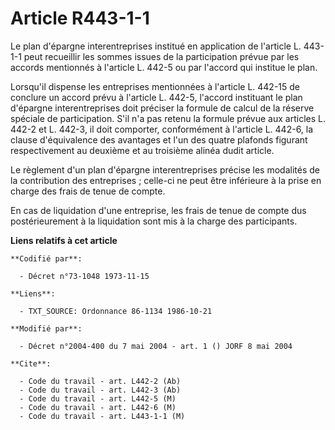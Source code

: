 # Article R443-1-1

Le plan d'épargne interentreprises institué en application de l'article L. 443-1-1 peut recueillir les sommes issues de la
participation prévue par les accords mentionnés à l'article L. 442-5 ou par l'accord qui institue le plan.

Lorsqu'il dispense les entreprises mentionnées à l'article L. 442-15 de conclure un accord prévu à l'article L. 442-5,
l'accord instituant le plan d'épargne interentreprises doit préciser la formule de calcul de la réserve spéciale de
participation. S'il n'a pas retenu la formule prévue aux articles L. 442-2 et L. 442-3, il doit comporter, conformément à
l'article L. 442-6, la clause d'équivalence des avantages et l'un des quatre plafonds figurant respectivement au deuxième et
au troisième alinéa dudit article.

Le règlement d'un plan d'épargne interentreprises précise les modalités de la contribution des entreprises ; celle-ci ne peut
être inférieure à la prise en charge des frais de tenue de compte.

En cas de liquidation d'une entreprise, les frais de tenue de compte dus postérieurement à la liquidation sont mis à la
charge des participants.

**Liens relatifs à cet article**

	**Codifié par**:

	  - Décret n°73-1048 1973-11-15

	**Liens**:

	  - TXT_SOURCE: Ordonnance 86-1134 1986-10-21

	**Modifié par**:

	  - Décret n°2004-400 du 7 mai 2004 - art. 1 () JORF 8 mai 2004

	**Cite**:

	  - Code du travail - art. L442-2 (Ab)
	  - Code du travail - art. L442-3 (Ab)
	  - Code du travail - art. L442-5 (M)
	  - Code du travail - art. L442-6 (M)
	  - Code du travail - art. L443-1-1 (M)

